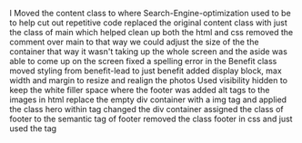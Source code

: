 I Moved the content class to where Search-Engine-optimization used to be to help cut out repetitive code
 replaced the original content class with just the class of main which helped clean up both the html and css 
 removed the comment over main to that way we could adjust the size of the the container that way it wasn't taking up the whole screen and the aside was able to come up on the screen 
 fixed a spelling error in the Benefit class
  moved styling from benefit-lead to just benefit 
  added display block, max width and margin to resize and realign the photos
  Used visibility hidden to keep the white filler space where the footer was 
  added alt tags to the images in  html
  replace the empty div container with a img tag and applied the class hero within tag
  changed the div container assigned the class of footer to the semantic tag of footer
  removed the class footer in css and just used the tag 
